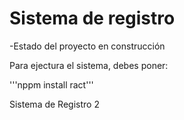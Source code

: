 <h1>Sistema de registro</h1>
-Estado del proyecto en construcción

Para ejectura el sistema, debes poner:

'''nppm install ract'''

Sistema de Registro 2

